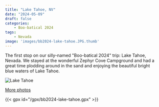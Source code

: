 ```yaml
---
title: "Lake Tahoe, NV"
date: "2024-05-09"
draft: false
categories: 
    - Boo-batical 2024
tags:
    - Nevada
image: 'images/bb2024-lake-tahoe.JPG.thumb'
---
```


The first stop on our silly-named "Boo-batical 2024" trip:  Lake Tahoe, Nevada. We stayed at the wonderful Zephyr Cove Campground and had a great time plodding around in the sand and enjoying the beautiful bright blue waters of Lake Tahoe.

![Lake Tahoe](/images/bb2024-lake-tahoe.JPG)

[More photos](https://photos.app.goo.gl/bpmH1qCJysec1sV17)

{{< gpx id="/gpx/bb2024-lake-tahoe.gpx" >}}
